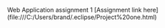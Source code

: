 Web Application assignment 1
[Assignment link here] (file:///C:/Users/brand/.eclipse/Project%20one.html)
